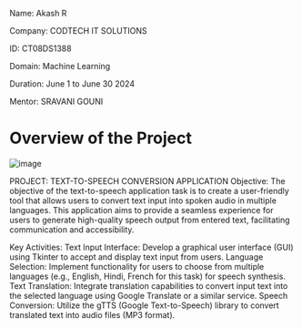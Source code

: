 Name: Akash R

Company: CODTECH IT SOLUTIONS

ID: CT08DS1388

Domain: Machine Learning

Duration: June 1 to June 30 2024 

Mentor: SRAVANI GOUNI

# Overview of the Project
![image](https://github.com/Ak4shR/CODTECH-Task1/assets/146863657/44c72114-8a90-4527-ba10-a1e8cde6facf)

PROJECT: TEXT-TO-SPEECH CONVERSION APPLICATION
Objective:
The objective of the text-to-speech application task is to create a user-friendly tool that allows users to convert text input into spoken audio in multiple languages. This application aims to provide a seamless experience for users to generate high-quality speech output from entered text, facilitating communication and accessibility.

Key Activities:
Text Input Interface: Develop a graphical user interface (GUI) using Tkinter to accept and display text input from users.
Language Selection: Implement functionality for users to choose from multiple languages (e.g., English, Hindi, French for this task) for speech synthesis.
Text Translation: Integrate translation capabilities to convert input text into the selected language using Google Translate or a similar service.
Speech Conversion: Utilize the gTTS (Google Text-to-Speech) library to convert translated text into audio files (MP3 format).






